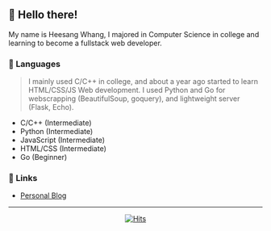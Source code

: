 ## 👋 Hello there!
 My name is Heesang Whang, I majored in Computer Science in college and learning to become a fullstack web developer. 
 
### 🔖 Languages

> I mainly used C/C++ in college, and about a year ago started to learn HTML/CSS/JS Web development. I used Python and Go for webscrapping (BeautifulSoup, goquery), and lightweight server (Flask, Echo).

* C/C++ (Intermediate)
* Python (Intermediate)
* JavaScript (Intermediate)
* HTML/CSS (Intermediate)
* Go (Beginner)

### 🔗 Links

* [Personal Blog](https://runfridge-dev-blog.netlify.app/)

___
  <div align=center>
 
  [![Hits](https://hits.seeyoufarm.com/api/count/incr/badge.svg?url=https%3A%2F%2Fgithub.com%2Fhwhang0917)](https://hits.seeyoufarm.com)
	
  </div>
